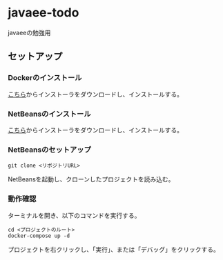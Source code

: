# javaee-todo
javaeeの勉強用

## セットアップ

### Dockerのインストール

[こちら](https://store.docker.com/editions/community/docker-ce-desktop-mac)からインストーラをダウンロードし、インストールする。

### NetBeansのインストール

[こちら](https://netbeans.org/downloads/start.html?platform=macosx&lang=ja&option=javaee)からインストーラをダウンロードし、インストールする。


### NetBeansのセットアップ

```
git clone <リポジトリURL>
```

NetBeansを起動し、クローンしたプロジェクトを読み込む。

### 動作確認

ターミナルを開き、以下のコマンドを実行する。

```
cd <プロジェクトのルート>
docker-compose up -d
```

プロジェクトを右クリックし、「実行」、または「デバッグ」をクリックする。


